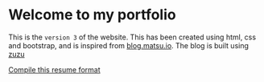 # Welcome to my portfolio  

This is the `version 3` of the website.
This has been created using html, css and bootstrap, and is inspired from [blog.matsu.io](https://blog.matsu.io/about).
The blog is built using [zuzu](https://github.com/codebotx/zuzu)

[Compile this resume format](https://github.com/codebotx/resume-latex-deedy/)
